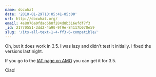 ```yaml
---
name: docwhat
date: '2010-01-29T10:05:41-05:00'
url: http://docwhat.org/
email: 4e8076a0fdac6b8f284d8b316efdf7f3
_id: 21770551-3dd2-4a90-9f9e-84117b070e59
slug: '/its-all-text-1-4-ff3-6-compatible/'
---
```


Oh, but it does work in 3.5. I was lazy and didn't test it initially. I fixed
the versions last night.

If you go to the
<a href="https://addons.mozilla.org/en-US/firefox/addon/4125" rel="nofollow">IAT
page on AMO</a> you can get it for 3.5.

Ciao!
